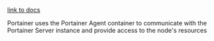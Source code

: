 [link to docs](https://docs.portainer.io/admin/environments/add/docker/agent)

Portainer uses the Portainer Agent container to communicate with the Portainer Server instance and provide access to the node's resources
